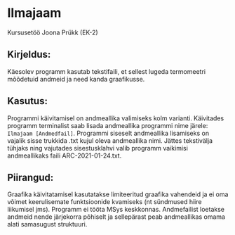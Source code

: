 # Ilmajaam
Kursusetöö Joona Prükk (EK-2)

## Kirjeldus:
Käesolev programm kasutab tekstifaili, et sellest lugeda termomeetri mõõdetuid andmeid ja need kanda
graafikusse.

## Kasutus: 
Programmi käivitamisel on andmeallika valimiseks kolm varianti. Käivitades programm terminalist saab
lisada andmeallika programmi nime järele:
```Ilmajaam [Andmedfail]```.
Programmi siseselt andmeallika lisamiseks
on vajalik sisse trukkida .txt kujul oleva andmeallika nimi. Jättes tekstivälja tühjaks ning
vajutades sisestusklahvi valib programm vaikimisi andmeallikaks faili ARC-2021-01-24.txt.

## Piirangud:
Graafika käivitatamisel kasutatakse limiteeritud graafika vahendeid ja ei oma võimet keerulisemate
funktsioonide kvamiseks (nt sündmused hiire liikumisel jms). Programm ei tööta MSys keskkonnas.
Andmefailist loetakse andmeid nende järjekorra põhiselt ja sellepärast peab andmeallikas omama
alati samasugust struktuuri.

